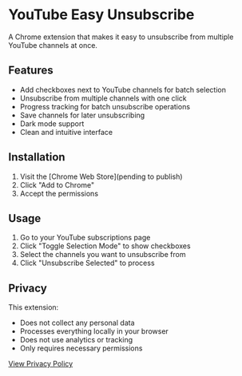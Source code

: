 # YouTube Easy Unsubscribe

A Chrome extension that makes it easy to unsubscribe from multiple YouTube channels at once.

## Features
- Add checkboxes next to YouTube channels for batch selection
- Unsubscribe from multiple channels with one click
- Progress tracking for batch unsubscribe operations
- Save channels for later unsubscribing
- Dark mode support
- Clean and intuitive interface

## Installation
1. Visit the [Chrome Web Store](pending to publish)
2. Click "Add to Chrome"
3. Accept the permissions

## Usage
1. Go to your YouTube subscriptions page
2. Click "Toggle Selection Mode" to show checkboxes
3. Select the channels you want to unsubscribe from
4. Click "Unsubscribe Selected" to process

## Privacy
This extension:
- Does not collect any personal data
- Processes everything locally in your browser
- Does not use analytics or tracking
- Only requires necessary permissions

[View Privacy Policy](https://jceg.github.io/youtube-easy-unsubscribe/privacy-policy.html)
